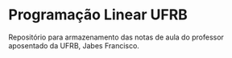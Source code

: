 # Programação Linear UFRB

Repositório para armazenamento das notas de aula do professor aposentado da UFRB, Jabes Francisco.
